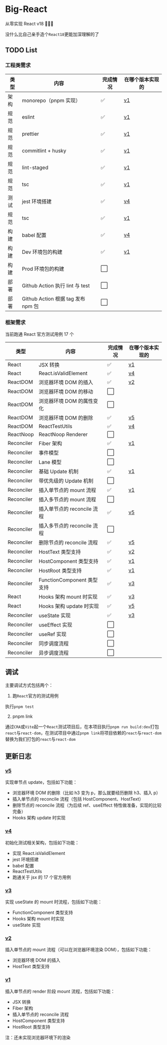 # Big-React

从零实现 React v18 🎉🎉🎉

没什么比自己亲手造个`React18`更能加深理解的了

## TODO List

### 工程类需求

| 类型 | 内容                               | 完成情况 | 在哪个版本实现的                                  |
| ---- | ---------------------------------- | -------- | ------------------------------------------------- |
| 架构 | monorepo（pnpm 实现）              | ✅       | [v1](https://github.com/BetaSu/big-react/tree/v1) |
| 规范 | eslint                             | ✅       | [v1](https://github.com/BetaSu/big-react/tree/v1) |
| 规范 | prettier                           | ✅       | [v1](https://github.com/BetaSu/big-react/tree/v1) |
| 规范 | commitlint + husky                 | ✅       | [v1](https://github.com/BetaSu/big-react/tree/v1) |
| 规范 | lint-staged                        | ✅       | [v1](https://github.com/BetaSu/big-react/tree/v1) |
| 规范 | tsc                                | ✅       | [v1](https://github.com/BetaSu/big-react/tree/v1) |
| 测试 | jest 环境搭建                      | ✅       | [v4](https://github.com/BetaSu/big-react/tree/v4) |
| 规范 | tsc                                | ✅       | [v1](https://github.com/BetaSu/big-react/tree/v1) |
| 构建 | babel 配置                         | ✅       | [v4](https://github.com/BetaSu/big-react/tree/v4) |
| 构建 | Dev 环境包的构建                   | ✅       | [v1](https://github.com/BetaSu/big-react/tree/v1) |
| 构建 | Prod 环境包的构建                  | ⬜️      |                                                   |
| 部署 | Github Action 执行 lint 与 test    | ⬜️      |                                                   |
| 部署 | Github Action 根据 tag 发布 npm 包 | ⬜️      |                                                   |

### 框架需求

当前跑通 React 官方测试用例 17 个

| 类型       | 内容                        | 完成情况 | 在哪个版本实现的                                  |
| ---------- | --------------------------- | -------- | ------------------------------------------------- |
| React      | JSX 转换                    | ✅       | [v1](https://github.com/BetaSu/big-react/tree/v1) |
| React      | React.isValidElement        | ✅       | [v4](https://github.com/BetaSu/big-react/tree/v4) |
| ReactDOM   | 浏览器环境 DOM 的插入       | ✅       | [v2](https://github.com/BetaSu/big-react/tree/v2) |
| ReactDOM   | 浏览器环境 DOM 的移动       | ⬜️      |                                                   |
| ReactDOM   | 浏览器环境 DOM 的属性变化   | ⬜️      |                                                   |
| ReactDOM   | 浏览器环境 DOM 的删除       | ✅       | [v5](https://github.com/BetaSu/big-react/tree/v5) |
| ReactDOM   | ReactTestUtils              | ✅       | [v4](https://github.com/BetaSu/big-react/tree/v4) |
| ReactNoop  | ReactNoop Renderer          | ⬜️      |                                                   |
| Reconciler | Fiber 架构                  | ✅       | [v1](https://github.com/BetaSu/big-react/tree/v1) |
| Reconciler | 事件模型                    | ⬜️      |                                                   |
| Reconciler | Lane 模型                   | ⬜️      |                                                   |
| Reconciler | 基础 Update 机制            | ✅       | [v1](https://github.com/BetaSu/big-react/tree/v1) |
| Reconciler | 带优先级的 Update 机制      | ⬜️      |                                                   |
| Reconciler | 插入单节点的 mount 流程     | ✅       | [v1](https://github.com/BetaSu/big-react/tree/v1) |
| Reconciler | 插入多节点的 mount 流程     | ⬜️      |                                                   |
| Reconciler | 插入单节点的 reconcile 流程 | ✅       | [v5](https://github.com/BetaSu/big-react/tree/v5) |
| Reconciler | 插入多节点的 reconcile 流程 | ⬜️      |                                                   |
| Reconciler | 删除节点的 reconcile 流程   | ✅       | [v5](https://github.com/BetaSu/big-react/tree/v5) |
| Reconciler | HostText 类型支持           | ✅       | [v2](https://github.com/BetaSu/big-react/tree/v2) |
| Reconciler | HostComponent 类型支持      | ✅       | [v1](https://github.com/BetaSu/big-react/tree/v1) |
| Reconciler | HostRoot 类型支持           | ✅       | [v1](https://github.com/BetaSu/big-react/tree/v1) |
| Reconciler | FunctionComponent 类型支持  | ✅       | [v3](https://github.com/BetaSu/big-react/tree/v3) |
| React      | Hooks 架构 mount 时实现     | ✅       | [v3](https://github.com/BetaSu/big-react/tree/v3) |
| React      | Hooks 架构 update 时实现    | ✅       | [v5](https://github.com/BetaSu/big-react/tree/v5) |
| Reconciler | useState 实现               | ✅       | [v3](https://github.com/BetaSu/big-react/tree/v3) |
| Reconciler | useEffect 实现              | ⬜️      |                                                   |
| Reconciler | useRef 实现                 | ⬜️      |                                                   |
| Reconciler | 同步调度流程                | ⬜️      |                                                   |
| Reconciler | 异步调度流程                | ⬜️      |                                                   |

## 调试

主要调试方式包括两个：

1. 跑`React`官方的测试用例

执行`pnpm test`

2. pnpm link

通过`CRA`或`Vite`起一个`React`测试项目后，在本项目执行`pnpm run build:dev`打包`react`与`react-dom`，在测试项目中通过`pnpm link`将项目依赖的`react`与`react-dom`替换为我们打包的`react`与`react-dom`

## 更新日志

### [v5](https://github.com/BetaSu/big-react/tree/v5)

实现单节点 update，包括如下功能：

- 浏览器环境 DOM 的删除（比如 h3 变为 p，那么就要经历删除 h3、插入 p）
- 插入单节点的 reconcile 流程（包括 HostComponent、HostText）
- 删除节点的 reconcile 流程（为后续 ref、useEffect 特性做准备，实现的比较完备）
- Hooks 架构 update 时实现

### [v4](https://github.com/BetaSu/big-react/tree/v4)

初始化测试相关架构，包括如下功能：

- 实现 React.isValidElement
- jest 环境搭建
- babel 配置
- ReactTestUtils
- 跑通关于 jsx 的 17 个官方用例

### [v3](https://github.com/BetaSu/big-react/tree/v3)

实现 useState 的 mount 时流程，包括如下功能：

- FunctionComponent 类型支持
- Hooks 架构 mount 时实现
- useState 实现

### [v2](https://github.com/BetaSu/big-react/tree/v2)

插入单节点的 mount 流程（可以在浏览器环境渲染 DOM），包括如下功能：

- 浏览器环境 DOM 的插入
- HostText 类型支持

### [v1](https://github.com/BetaSu/big-react/tree/v1)

插入单节点的 render 阶段 mount 流程，包括如下功能：

- JSX 转换
- Fiber 架构
- 插入单节点的 reconcile 流程
- HostComponent 类型支持
- HostRoot 类型支持

注：还未实现浏览器环境下的渲染
